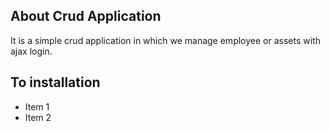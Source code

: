 
## About Crud Application 
It is a simple crud application in which we manage employee or assets with ajax login.

## To installation
  * Item 1
  * Item 2
